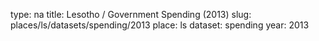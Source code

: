 type: na
title: Lesotho / Government Spending (2013)
slug: places/ls/datasets/spending/2013
place: ls
dataset: spending
year: 2013
